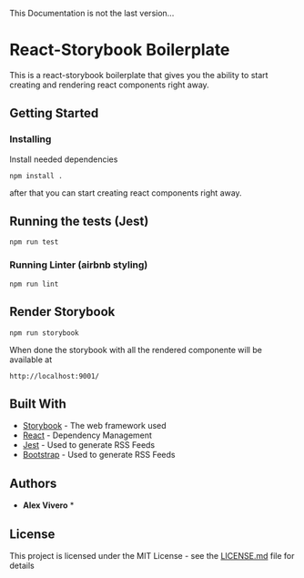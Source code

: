  This Documentation is not the last version...

# React-Storybook Boilerplate

This is a react-storybook boilerplate that gives you the ability to start creating and rendering react components right away.

## Getting Started



### Installing

Install needed dependencies

```
npm install .
```
after that you can start creating react components right away.

## Running the tests (Jest)

```
npm run test
```

### Running Linter (airbnb styling)

```
npm run lint
```

## Render Storybook

```
npm run storybook
```

When done the storybook with all the rendered componente will be available at 

```
http://localhost:9001/
```

## Built With

* [Storybook](http://www.dropwizard.io/1.0.2/docs/) - The web framework used
* [React](https://maven.apache.org/) - Dependency Management
* [Jest](https://rometools.github.io/rome/) - Used to generate RSS Feeds
* [Bootstrap](https://rometools.github.io/rome/) - Used to generate RSS Feeds

## Authors

* **Alex Vivero** *

## License

This project is licensed under the MIT License - see the [LICENSE.md](LICENSE.md) file for details
